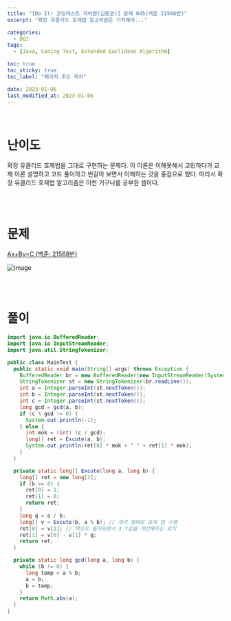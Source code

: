 ```yaml
---
title: "[Do It! 코딩테스트 자바편(김종관)] 문제 045(백준 21568번)"
excerpt: "확장 유클리드 호제법 알고리즘은 기억해야..."

categories:
  - BOJ
tags:
  - [Java, Coding Test, Extended Euclidean Algorithm]

toc: true
toc_sticky: true
toc_label: "페이지 주요 목차"

date: 2023-01-06
last_modified_at: 2023-01-06
---
```


<br>

# 난이도

확장 유클리드 호제법을 그대로 구현하는 문제다. 이 이론은 이해못해서 고민하다가 교재 이론 설명하고 코드 풀이하고 번갈아 보면서 이해하는 것을 중점으로 했다. 따라서 확장 유클리드 호제법 알고리즘은 이런 거구나를 공부한 셈이다.

<br><br>

# 문제

[Ax+By=C (백준: 21568번)](https://www.acmicpc.net/problem/21568)

![image](https://user-images.githubusercontent.com/112764753/210933599-eb8e52ed-174d-4981-aede-be6369401c9d.png)

<br><br>

# 풀이

```java
import java.io.BufferedReader;
import java.io.InputStreamReader;
import java.util.StringTokenizer;

public class MainTest {
  public static void main(String[] args) throws Exception {
    BufferedReader br = new BufferedReader(new InputStreamReader(System.in));
    StringTokenizer st = new StringTokenizer(br.readLine());
    int a = Integer.parseInt(st.nextToken());
    int b = Integer.parseInt(st.nextToken());
    int c = Integer.parseInt(st.nextToken());
    long gcd = gcd(a, b);
    if (c % gcd != 0) {
      System.out.println(-1);
    } else {
      int mok = (int) (c / gcd);
      long[] ret = Excute(a, b);
      System.out.println(ret[0] * mok + " " + ret[1] * mok);
    }
  }

  private static long[] Excute(long a, long b) {
    long[] ret = new long[2];
    if (b == 0) {
      ret[0] = 1;
      ret[1] = 0;
      return ret;
    }
    long q = a / b;
    long[] v = Excute(b, a % b); // 재귀 형태로 호제 법 수행
    ret[0] = v[1]; // 역으로 올라오면서 X Y값을 계산해주는 로직
    ret[1] = v[0] - v[1] * q;
    return ret;
  }

  private static long gcd(long a, long b) {
    while (b != 0) {
      long temp = a % b;
      a = b;
      b = temp;
    }
    return Math.abs(a);
  }
}
```
